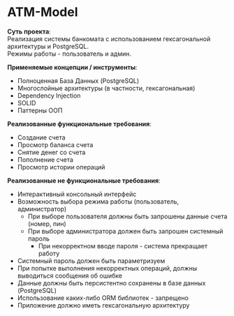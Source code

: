 # ATM-Model

**Суть проекта**:<br>
Реализация системы банкомата с использованием гексагональной архитектуры и PostgreSQL.<br>
Режимы работы - пользователь и админ.

**Применяемые концепции / инструменты**:
- Полноценная База Данных (PostgreSQL)
- Многослойные архитектуры (в частности, гексагональная)
- Dependency Injection
- SOLID
- Паттерны ООП

**Реализованные функциональные требования**:
- Создание счета
- Просмотр баланса счета
- Снятие денег со счета
- Пополнение счета
- Просмотр истории операций

**Реализованные не функциональные требования**:
- Интерактивный консольный интерфейс
- Возможность выбора режима работы (пользователь, администратор)
    - При выборе пользователя должны быть запрошены данные счета (номер, пин)
    - При выборе администратора должен быть запрошен системный пароль
        - При некорректном вводе пароля - система прекращает работу
- Системный пароль должен быть параметризуем
- При попытке выполнения некорректных операций, должны выводиться сообщения об ошибке
- Данные должны быть персистентно сохранены в базе данных (PostgreSQL)
- Использование каких-либо ORM библиотек - запрещено
- Приложение должно иметь гексагональную архитектуру
